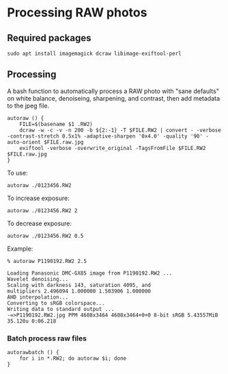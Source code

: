 # Processing RAW photos

## Required packages

    sudo apt install imagemagick dcraw libimage-exiftool-perl

## Processing

A bash function to automatically process a RAW photo with "sane defaults" on white balance, denoiseing, sharpening, and contrast, then add metadata to the jpeg file. 

```
autoraw () {
    FILE=$(basename $1 .RW2)
    dcraw -w -c -v -n 200 -b ${2:-1} -T $FILE.RW2 | convert - -verbose -contrast-stretch 0.5x1% -adaptive-sharpen '0x4.0' -quality '90' -auto-orient $FILE.raw.jpg
    exiftool -verbose -overwrite_original -TagsFromFile $FILE.RW2 $FILE.raw.jpg
}
```

To use: 

    autoraw ./0123456.RW2

To increase exposure:

    autoraw ./0123456.RW2 2

To decrease exposure: 

    autoraw ./0123456.RW2 0.5

Example: 

```
% autoraw P1190192.RW2 2.5

Loading Panasonic DMC-GX85 image from P1190192.RW2 ...
Wavelet denoising...
Scaling with darkness 143, saturation 4095, and
multipliers 2.496094 1.000000 1.503906 1.000000
AHD interpolation...
Converting to sRGB colorspace...
Writing data to standard output ...
-=>P1190192.RW2.jpg PPM 4608x3464 4608x3464+0+0 8-bit sRGB 5.43557MiB 35.120u 0:06.218
```

### Batch process raw files

```
autorawbatch () {
    for i in *.RW2; do autoraw $i; done
}
```

